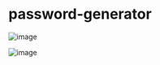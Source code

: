 # password-generator


![image](https://user-images.githubusercontent.com/18406724/126266293-dbed52e6-1c57-498e-805c-9fdd583df2ce.png)



![image](https://user-images.githubusercontent.com/18406724/126266329-a2be73cc-4df1-4a2a-b126-d85469f66408.png)
